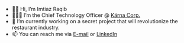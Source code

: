 - 👋🏽 Hi, I’m Imtiaz Raqib
- 🧑🏽‍💻 I’m the Chief Technology Officer @ <a href="https://karnacorp.com" target="_blank">Kärna Corp.</a>
- 🌱 I’m currently working on a secret project that will revolutionize the restaurant industry.
- 📫 You can reach me via <a href="mailto:imtiazraqib@gmail.com">E-mail</a> or <a href="https://www.linkedin.com/in/imtiazraqib/" target="_blank">LinkedIn</a>

<!---
imtiazraqib/imtiazraqib is a ✨ special ✨ repository because its `README.md` (this file) appears on your GitHub profile.
You can click the Preview link to take a look at your changes.
--->
